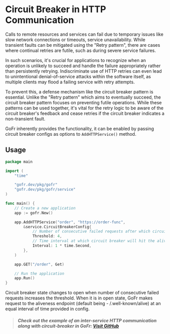 # Circuit Breaker in HTTP Communication

Calls to remote resources and services can fail due to temporary issues like slow network connections or timeouts, service unavailability. While transient faults can be mitigated using the "Retry pattern", there are cases where continual retries are futile, such as during severe service failures.

In such scenarios, it's crucial for applications to recognize when an operation is unlikely to succeed and handle the failure appropriately rather than persistently retrying. Indiscriminate use of HTTP retries can even lead to unintentional denial-of-service attacks within the software itself, as multiple clients may flood a failing service with retry attempts.

To prevent this, a defense mechanism like the circuit breaker pattern is essential. Unlike the "Retry pattern" which aims to eventually succeed, the circuit breaker pattern focuses on preventing futile operations. While these patterns can be used together, it's vital for the retry logic to be aware of the circuit breaker's feedback and cease retries if the circuit breaker indicates a non-transient fault.

GoFr inherently provides the functionality, it can be enabled by passing circuit breaker configs as options to `AddHTTPService()` method.

## Usage

```go
package main

import (
	"time"

	"gofr.dev/pkg/gofr"
	"gofr.dev/pkg/gofr/service"
)

func main() {
	// Create a new application
	app := gofr.New()

	app.AddHTTPService("order", "https://order-func",
		&service.CircuitBreakerConfig{
			// Number of consecutive failed requests after which circuit breaker will be enabled
			Threshold: 4,
			// Time interval at which circuit breaker will hit the aliveness endpoint.
			Interval: 1 * time.Second,
		},
	)

	app.GET("/order", Get)

	// Run the application
	app.Run()
}
```

Circuit breaker state changes to open when number of consecutive failed requests increases the threshold.
When it is in open state, GoFr makes request to the aliveness endpoint (default being - /.well-known/alive) at an equal interval of time provided in config.

> ##### Check out the example of an inter-service HTTP communication along with circuit-breaker in GoFr: [Visit GitHub](https://github.com/gofr-dev/gofr/blob/main/examples/using-http-service/main.go)